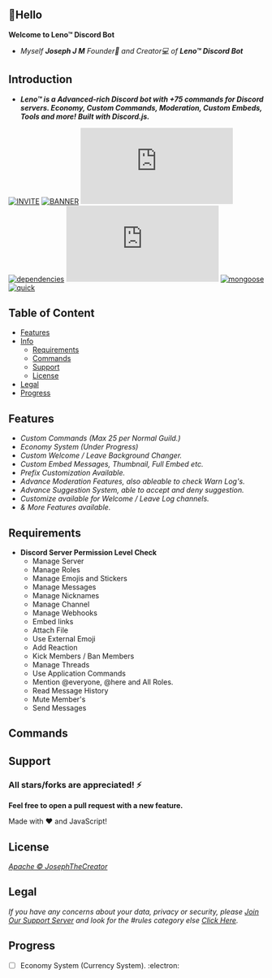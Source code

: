 ## 👋Hello

**Welcome to Leno™ Discord Bot**

- *Myself **Joseph J M** Founder👑 and Creator💻 of **Leno™ Discord Bot***

## Introduction

- ***Leno™ is a Advanced-rich Discord bot with +75 commands for Discord servers. Economy, Custom Commands, Moderation, Custom Embeds, Tools and more! Built with Discord.js.***

[![INVITE](https://img.shields.io/badge/Invite-Leno%E2%84%A2-brightgreen)](https://discord.com/api/oauth2/authorize?client_id=860445158519341079&permissions=167441329270&redirect_uri=https%3A%2F%2Fdiscord.gg%2FqCZXvbNJ9d&response_type=code&scope=guilds.join%20bot%20applications.commands) 
[![BANNER](https://img.shields.io/badge/Join-Support%20Server-blue)](https://discord.gg/qCZXvbNJ9d) 
[![license](https://img.shields.io/npm/l/discord.js)](https://www.npmjs.com/package/discord.js?source=post_page-----7b5fe27cb6fa----------------------)
[![dependencies](https://img.shields.io/hackage-deps/v/di)](https://www.npmjs.com/package/discord.js?source=post_page-----7b5fe27cb6fa----------------------) 
[![node](https://img.shields.io/node/v/discord.js)](https://www.npmjs.com/package/discord.js?source=post_page-----7b5fe27cb6fa----------------------) 
[![mongoose](https://img.shields.io/node/v/mongoose?label=Database)](https://www.npmjs.com/package/mongoose)
[![quick](https://img.shields.io/node/v/quick?label=SQL)](https://www.npmjs.com/package/quick.db) 
## Table of Content
- [Features](#features)
- [Info](docs/README.md)
  - [Requirements](#requirements)
  - [Commands](#requirements)
  - [Support](#support) 
  - [License](#license)
- [Legal](#legal)
- [Progress](#progress)
## Features

- *Custom Commands (Max 25 per Normal Guild.)*
- *Economy System (Under Progress)*
- *Custom Welcome / Leave Background Changer.*
- *Custom Embed Messages, Thumbnail, Full Embed etc.*
- *Prefix Customization Available.*
- *Advance Moderation Features, also ableable to check Warn Log's.*
- *Advance Suggestion System, able to accept and deny suggestion.*
- *Customize available for Welcome / Leave Log channels.*
- *& More Features available.*

## Requirements
- **Discord Server Permission Level Check**
  - Manage Server
  - Manage Roles
  - Manage Emojis and Stickers
  - Manage Messages
  - Manage Nicknames
  - Manage Channel
  - Manage Webhooks
  - Embed links
  - Attach File
  - Use External Emoji
  - Add Reaction
  - Kick Members / Ban Members
  - Manage Threads
  - Use Application Commands
  - Mention @everyone, @here and All Roles. 
  - Read Message History
  - Mute Member's
  - Send Messages

## Commands

## Support

### All stars/forks are appreciated! ⚡

**Feel free to open a pull request with a new feature.**

Made with ❤️ and JavaScript!

## License

*[Apache © JosephTheCreator](./LICENSE)*

## Legal

*If you have any concerns about your data, privacy or security, please [Join Our Support Server](https://discord.gg/qCZXvbNJ9d) and look for the #rules category else [Click Here]().*


## Progress

- [ ] Economy System (Currency System). :electron:
